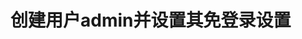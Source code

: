 创建用户admin并设置其免登录设置
================================================================================
